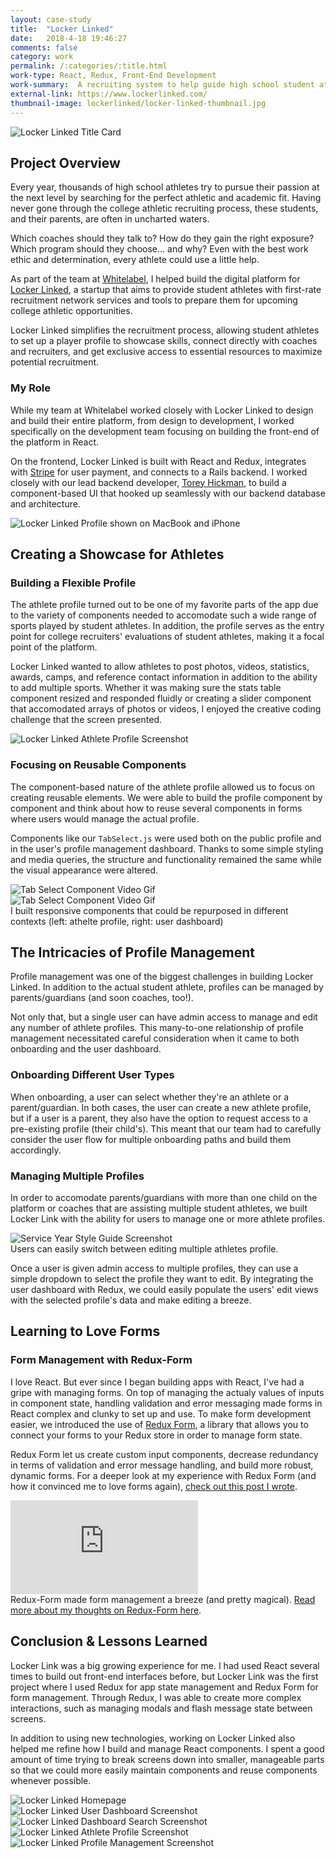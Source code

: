 ```yaml
---
layout: case-study
title:  "Locker Linked"
date:   2018-4-18 19:46:27
comments: false
category: work
permalink: /:categories/:title.html
work-type: React, Redux, Front-End Development
work-summary:  A recruiting system to help guide high school student athletes and their parents through the college athletic recruiting process.
external-link: https://www.lockerlinked.com/
thumbnail-image: lockerlinked/locker-linked-thumbnail.jpg
---
```


<div class="grid grid--featured-image">
  <div class="grid__item grid__item--full">
      <img src="{{ site.url }}/assets/work/lockerlinked/featured-image-locker-linked.jpg" alt="Locker Linked Title Card">
  </div>
</div>

## Project Overview
Every year, thousands of high school athletes try to pursue their passion at the next level by searching for the perfect athletic and academic fit. Having never gone through the college athletic recruiting process, these students, and their parents, are often in uncharted waters.

Which coaches should they talk to? How do they gain the right exposure? Which program should they choose... and why? Even with the best work ethic and determination, every athlete could use a little help.

As part of the team at <a href="https://whitelabelco.com/" target="_blank" class="link--text-in-p">Whitelabel</a>, I helped build the digital platform for <a href="https://www.lockerlinked.com/" target="_blank" class="link--text-in-p">Locker Linked</a>, a startup that aims to provide student athletes with first-rate recruitment network services and tools to prepare them for upcoming college athletic opportunities.

Locker Linked simplifies the recruitment process, allowing student athletes to set up a player profile to showcase skills, connect directly with coaches and recruiters, and get exclusive access to essential resources to maximize potential recruitment.

### My Role
While my team at Whitelabel worked closely with Locker Linked to design and build their entire platform, from design to development, I worked specifically on the development team focusing on building the front-end of the platform in React.

On the frontend, Locker Linked is built with React and Redux, integrates with <a href="https://stripe.com/" target="_blank" class="link--text-in-p">Stripe</a> for user payment, and connects to a Rails backend. I worked closely with our lead backend developer, <a href="https://twitter.com/toreyhickman/" target="_blank" class="link--text-in-p">Torey Hickman</a>, to build a component-based UI that hooked up seamlessly with our backend database and architecture.

<div class="grid grid-mt grid-mb">
  <div class="grid__item grid__item--full no-shadow">
    <img src="{{ site.url }}/assets/work/lockerlinked/locker-linked-profile-devices.jpg" alt="Locker Linked Profile shown on MacBook and iPhone">
  </div>
</div>

## Creating a Showcase for Athletes
### Building a Flexible Profile
The athlete profile turned out to be one of my favorite parts of the app due to the variety of components needed to accomodate such a wide range of sports played by student athletes. In addition, the profile serves as the entry point for college recruiters' evaluations of student athletes, making it a focal point of the platform.

Locker Linked wanted to allow athletes to post photos, videos, statistics, awards, camps, and reference contact information in addition to the ability to add multiple sports. Whether it was making sure the stats table component resized and responded fluidly or creating a slider component that accomodated arrays of photos or videos, I enjoyed the creative coding challenge that the screen presented.

<div class="grid grid-mt grid-mb">
  <div class="grid__item grid__item--full no-shadow">
    <img src="{{ site.url }}/assets/work/lockerlinked/locker-linked-profile-responsive.jpg" alt="Locker Linked Athlete Profile Screenshot">
  </div>
</div>

### Focusing on Reusable Components
The component-based nature of the athlete profile allowed us to focus on creating reusable elements. We were able to build the profile component by component and think about how to reuse several components in forms where users would manage the actual profile.

Components like our `TabSelect.js` were used both on the public profile and in the user's profile management dashboard. Thanks to some simple styling and media queries, the structure and functionality remained the same while the visual appearance were altered.

<div class="grid grid-mt grid-mb">
  <div class="grid__item grid__item--half no-shadow ">
     <img  src="{{ site.url }}/assets/work/lockerlinked/tab-select-1.gif" alt="Tab Select Component Video Gif">
  </div>
  <div class="grid__item grid__item--half no-shadow end">
      <img  src="{{ site.url }}/assets/work/lockerlinked/tab-select-2.gif" alt="Tab Select Component Video Gif">
  </div>
  <span class="img-caption">
    I built responsive components that could be repurposed in different contexts (left: athelte profile, right: user dashboard)
  </span>
</div>


## The Intricacies of Profile Management
Profile management was one of the biggest challenges in building Locker Linked. In addition to the actual student athlete, profiles can be managed by parents/guardians (and soon coaches, too!).

Not only that, but a single user can have admin access to manage and edit any number of athlete profiles. This many-to-one relationship of profile management necessitated careful consideration when it came to both onboarding and the user dashboard.

### Onboarding Different User Types
When onboarding, a user can select whether they're an athlete or a parent/guardian. In both cases, the user can create a new athlete profile, but if a user is a parent, they also have the option to request access to a pre-existing profile (their child's). This meant that our team had to carefully consider the user flow for multiple onboarding paths and build them accordingly.

### Managing Multiple Profiles
In order to accomodate parents/guardians with more than one child on the platform or coaches that are assisting multiple student athletes, we built Locker Link with the ability for users to manage one or more athlete profiles.

<div class="grid grid-mt grid-mb">
  <div class="grid__item grid__item--full">
    <img  src="{{ site.url }}/assets/work/lockerlinked/locker-linked-profile-switcher.gif" class="image-medium" alt="Service Year Style Guide Screenshot">
  </div>
  <span class="img-caption">
    Users can easily switch between editing multiple athletes profile.
  </span>
</div>

Once a user is given admin access to multiple profiles, they can use a simple dropdown to select the profile they want to edit. By integrating the user dashboard with Redux, we could easily populate the users' edit views with the selected profile's data and make editing a breeze.


## Learning to Love Forms
### Form Management with Redux-Form
I love React. But ever since I began building apps with React, I've had a gripe with managing forms. On top of managing the actualy values of inputs in component state, handling validation and error messaging made forms in React complex and clunky to set up and use. To make form development easier, we introduced the use of <a href="https://redux-form.com/" target="_blank" class="link--text-in-p">Redux Form</a>, a library that allows you to connect your forms to your Redux store in order to manage form state.

Redux Form let us create custom input components, decrease redundancy in terms of validation and error message handling, and build more robust, dynamic forms. For a deeper look at my experience with Redux Form (and how it convinced me to love forms again), <a href="/thoughts/2018/05/02/react-and-redux-form.html" class="link--text-in-p">check out this post I wrote</a>.

<div class="grid grid-mt grid-mb">
  <div class="grid__item grid__item--full">
    <div class="video-container">
      <div class='embed-container'><iframe src='https://player.vimeo.com/video/269091140?autoplay=1&loop=1&loop=1&title=0&byline=0&portrait=0&muted=1' frameborder='0' webkitAllowFullScreen mozallowfullscreen allowFullScreen></iframe></div>
    </div>
    <span class="img-caption">
      Redux-Form made form management a breeze (and pretty magical). <a href="/thoughts/2018/05/02/react-and-redux-form.html">Read more about my thoughts on Redux-Form here</a>.
    </span>
  </div>
</div>

<h2 class="text-center">
  Conclusion &amp; Lessons Learned
</h2>

Locker Link was a big growing experience for me. I had used React several times to build out front-end interfaces before, but Locker Link was the first project where I used Redux for app state management and Redux Form for form management. Through Redux, I was able to create more complex interactions, such as managing modals and flash message state between screens.

In addition to using new technologies, working on Locker Linked also helped me refine how I build and manage React components. I spent a good amount of time trying to break screens down into smaller, manageable parts so that we could more easily maintain components and reuse components whenever possible.


<div class="grid grid-mt">
  <div class="grid__item grid__item--full">
    <img src="{{ site.url }}/assets/work/lockerlinked/locker-linked-homepage.jpg" alt="Locker Linked Homepage">
  </div>
  <div class="grid__item grid__item--full">
    <img src="{{ site.url }}/assets/work/lockerlinked/locker-linked-dashboard.jpg" alt="Locker Linked User Dashboard Screenshot">
  </div>
  <div class="grid__item grid__item--full">
    <img src="{{ site.url }}/assets/work/lockerlinked/locker-linked-coach-search.jpg" alt="Locker Linked Dashboard Search Screenshot">
  </div>
  <div class="grid__item grid__item--full no-shadow">
    <img src="{{ site.url }}/assets/work/lockerlinked/locker-linked-profile-stats.jpg" alt="Locker Linked Athlete Profile Screenshot">
  </div>
  <div class="grid__item grid__item--full">
    <img src="{{ site.url }}/assets/work/lockerlinked/locker-linked-locker-profile.jpg" alt="Locker Linked Profile Management Screenshot">
  </div>
</div>

